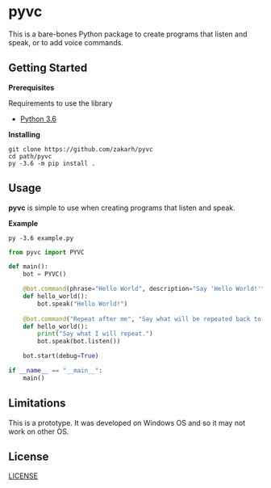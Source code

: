 # pyvc

This is a bare-bones Python package to create programs that listen and speak, or to add voice commands.

## Getting Started

**Prerequisites**

Requirements to use the library

- [Python 3.6](https://www.python.org/downloads/release/python-360/)

**Installing**

```shell
git clone https://github.com/zakarh/pyvc
cd path/pyvc
py -3.6 -m pip install .
```

## Usage

**pyvc** is simple to use when creating programs that listen and speak. 

**Example**

```shell
py -3.6 example.py
```

```python
from pyvc import PYVC

def main():
    bot = PYVC()

    @bot.command(phrase="Hello World", description="Say 'Hello World!'")
    def hello_world():
        bot.speak("Hello World!")
        
    @bot.command("Repeat after me", "Say what will be repeated back to you.")
    def hello_world():
        print("Say what I will repeat.")
        bot.speak(bot.listen())

    bot.start(debug=True)

if __name__ == "__main__":
    main()
```

## Limitations

This is a prototype. It was developed on Windows OS and so it may not work on other OS.

## License

[LICENSE](./LICENSE)